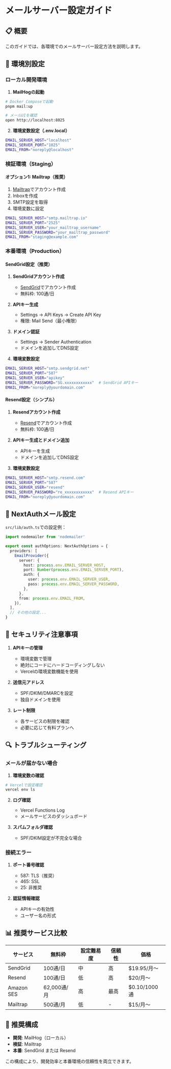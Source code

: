 # メールサーバー設定ガイド

## 📋 概要

このガイドでは、各環境でのメールサーバー設定方法を説明します。

## 🔧 環境別設定

### ローカル開発環境

1. **MailHogの起動**

```bash
# Docker Composeで起動
pnpm mail:up

# メールUIを確認
open http://localhost:8025
```

2. **環境変数設定（.env.local）**

```bash
EMAIL_SERVER_HOST="localhost"
EMAIL_SERVER_PORT="1025"
EMAIL_FROM="noreply@localhost"
```

### 検証環境（Staging）

#### オプション1: Mailtrap（推奨）

1. [Mailtrap](https://mailtrap.io)でアカウント作成
2. Inboxを作成
3. SMTP設定を取得
4. 環境変数に設定

```bash
EMAIL_SERVER_HOST="smtp.mailtrap.io"
EMAIL_SERVER_PORT="2525"
EMAIL_SERVER_USER="your_mailtrap_username"
EMAIL_SERVER_PASSWORD="your_mailtrap_password"
EMAIL_FROM="staging@example.com"
```

### 本番環境（Production）

#### SendGrid設定（推奨）

1. **SendGridアカウント作成**

   - [SendGrid](https://sendgrid.com)でアカウント作成
   - 無料枠: 100通/日

2. **APIキー生成**

   - Settings → API Keys → Create API Key
   - 権限: Mail Send（最小権限）

3. **ドメイン認証**

   - Settings → Sender Authentication
   - ドメインを追加してDNS設定

4. **環境変数設定**

```bash
EMAIL_SERVER_HOST="smtp.sendgrid.net"
EMAIL_SERVER_PORT="587"
EMAIL_SERVER_USER="apikey"
EMAIL_SERVER_PASSWORD="SG.xxxxxxxxxxxx"  # SendGrid APIキー
EMAIL_FROM="noreply@yourdomain.com"
```

#### Resend設定（シンプル）

1. **Resendアカウント作成**

   - [Resend](https://resend.com)でアカウント作成
   - 無料枠: 100通/日

2. **APIキー生成とドメイン追加**

   - APIキーを生成
   - ドメインを追加してDNS設定

3. **環境変数設定**

```bash
EMAIL_SERVER_HOST="smtp.resend.com"
EMAIL_SERVER_PORT="587"
EMAIL_SERVER_USER="resend"
EMAIL_SERVER_PASSWORD="re_xxxxxxxxxxxx"  # Resend APIキー
EMAIL_FROM="noreply@yourdomain.com"
```

## 📝 NextAuthメール設定

`src/lib/auth.ts`での設定例：

```typescript
import nodemailer from 'nodemailer'

export const authOptions: NextAuthOptions = {
  providers: [
    EmailProvider({
      server: {
        host: process.env.EMAIL_SERVER_HOST,
        port: Number(process.env.EMAIL_SERVER_PORT),
        auth: {
          user: process.env.EMAIL_SERVER_USER,
          pass: process.env.EMAIL_SERVER_PASSWORD,
        },
      },
      from: process.env.EMAIL_FROM,
    }),
  ],
  // その他の設定...
}
```

## 🚨 セキュリティ注意事項

1. **APIキーの管理**

   - 環境変数で管理
   - 絶対にコードにハードコーディングしない
   - Vercelの環境変数機能を使用

2. **送信元アドレス**

   - SPF/DKIM/DMARCを設定
   - 独自ドメインを使用

3. **レート制限**
   - 各サービスの制限を確認
   - 必要に応じて有料プランへ

## 🔍 トラブルシューティング

### メールが届かない場合

1. **環境変数の確認**

```bash
# Vercelで設定確認
vercel env ls
```

2. **ログ確認**

   - Vercel Functions Log
   - メールサービスのダッシュボード

3. **スパムフォルダ確認**
   - SPF/DKIM設定が不完全な場合

### 接続エラー

1. **ポート番号確認**

   - 587: TLS（推奨）
   - 465: SSL
   - 25: 非推奨

2. **認証情報確認**
   - APIキーの有効性
   - ユーザー名の形式

## 📊 推奨サービス比較

| サービス   | 無料枠      | 設定難易度 | 信頼性 | 価格         |
| ---------- | ----------- | ---------- | ------ | ------------ |
| SendGrid   | 100通/日    | 中         | 高     | $19.95/月〜  |
| Resend     | 100通/日    | 低         | 高     | $20/月〜     |
| Amazon SES | 62,000通/月 | 高         | 最高   | $0.10/1000通 |
| Mailtrap   | 500通/月    | 低         | -      | $15/月〜     |

## 🎯 推奨構成

- **開発**: MailHog（ローカル）
- **検証**: Mailtrap
- **本番**: SendGrid または Resend

この構成により、開発効率と本番環境の信頼性を両立できます。
